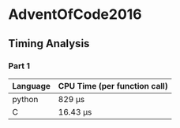 # AdventOfCode2016

## Timing Analysis

### Part 1

|Language | CPU Time (per function call)|
|---------|-----------------------------|
| python  | 829 μs                      |
|    C    | 16.43 μs                    |

